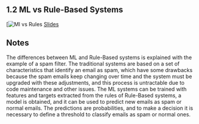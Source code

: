 ## 1.2 ML vs Rule-Based Systems
[![Ml vs Rules](https://www.youtube.com/watch?v=CeukwyUdaz8&list=PL3MmuxUbc_hIhxl5Ji8t4O6lPAOpHaCLR&index=3)
[Slides](https://www.slideshare.net/AlexeyGrigorev/ml-zoomcamp-12-ml-vs-rulebased-systems)
## Notes
The differences between ML and Rule-Based systems is explained with the example of a spam filter. The traditional systems are based on a set of characteristics that identify an email as spam, which have some drawbacks because the spam emails keep changing over time and the system must be upgraded with these adjustments, and this process is untractable due to code maintenance and other issues. The ML systems can be trained with features and targets extracted from the rules of Rule-Based systems, a model is obtained, and it can be used to predict new emails as spam or normal emails. The predictions are probabilities, and to make a decision it is necessary to define a threshold to classify emails as spam or normal ones.
